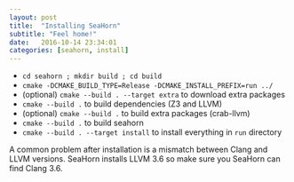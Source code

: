 ```yaml
---
layout: post
title:  "Installing SeaHorn"
subtitle: "Feel home!"
date:   2016-10-14 23:34:01
categories: [seahorn, install]
---
```



* `cd seahorn ; mkdir build ; cd build`
* `cmake -DCMAKE_BUILD_TYPE=Release -DCMAKE_INSTALL_PREFIX=run ../ `
* (optional) `cmake --build . --target extra` to download extra packages
* `cmake --build .` to build dependencies (Z3 and LLVM)
* (optional) `cmake --build .` to build extra packages (crab-llvm)
* `cmake --build .` to build seahorn
* `cmake --build . --target install` to install everything in `run` directory

A common problem after installation is a mismatch between Clang and
LLVM versions. SeaHorn installs LLVM 3.6 so make sure you SeaHorn can
find Clang 3.6.
